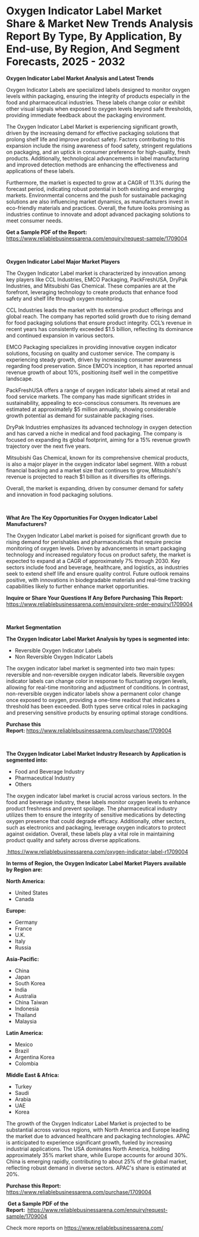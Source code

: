 <p><h1>Oxygen Indicator Label Market Share & Market New Trends Analysis Report By Type, By Application, By End-use, By Region, And Segment Forecasts, 2025 - 2032</h1></p><p><strong>Oxygen Indicator Label Market Analysis and Latest Trends</strong></p>
<p><p>Oxygen Indicator Labels are specialized labels designed to monitor oxygen levels within packaging, ensuring the integrity of products especially in the food and pharmaceutical industries. These labels change color or exhibit other visual signals when exposed to oxygen levels beyond safe thresholds, providing immediate feedback about the packaging environment.</p><p>The Oxygen Indicator Label Market is experiencing significant growth, driven by the increasing demand for effective packaging solutions that prolong shelf life and improve product safety. Factors contributing to this expansion include the rising awareness of food safety, stringent regulations on packaging, and an uptick in consumer preference for high-quality, fresh products. Additionally, technological advancements in label manufacturing and improved detection methods are enhancing the effectiveness and applications of these labels.</p><p>Furthermore, the market is expected to grow at a CAGR of 11.3% during the forecast period, indicating robust potential in both existing and emerging markets. Environmental concerns and the push for sustainable packaging solutions are also influencing market dynamics, as manufacturers invest in eco-friendly materials and practices. Overall, the future looks promising as industries continue to innovate and adopt advanced packaging solutions to meet consumer needs.</p></p>
<p><strong>Get a Sample PDF of the Report:&nbsp;</strong> <a href="https://www.reliablebusinessarena.com/enquiry/request-sample/1709004?utm_campaign=1871&utm_medium=2&utm_source=Github&utm_content=ia&utm_term=10012025&utm_id=oxygen-indicator-label">https://www.reliablebusinessarena.com/enquiry/request-sample/1709004</a></p>
<p>&nbsp;</p>
<p><strong>Oxygen Indicator Label Major Market Players</strong></p>
<p><p>The Oxygen Indicator Label market is characterized by innovation among key players like CCL Industries, EMCO Packaging, PackFreshUSA, DryPak Industries, and Mitsubishi Gas Chemical. These companies are at the forefront, leveraging technology to create products that enhance food safety and shelf life through oxygen monitoring.</p><p>CCL Industries leads the market with its extensive product offerings and global reach. The company has reported solid growth due to rising demand for food packaging solutions that ensure product integrity. CCL’s revenue in recent years has consistently exceeded $1.5 billion, reflecting its dominance and continued expansion in various sectors.</p><p>EMCO Packaging specializes in providing innovative oxygen indicator solutions, focusing on quality and customer service. The company is experiencing steady growth, driven by increasing consumer awareness regarding food preservation. Since EMCO’s inception, it has reported annual revenue growth of about 10%, positioning itself well in the competitive landscape.</p><p>PackFreshUSA offers a range of oxygen indicator labels aimed at retail and food service markets. The company has made significant strides in sustainability, appealing to eco-conscious consumers. Its revenues are estimated at approximately $5 million annually, showing considerable growth potential as demand for sustainable packaging rises.</p><p>DryPak Industries emphasizes its advanced technology in oxygen detection and has carved a niche in medical and food packaging. The company is focused on expanding its global footprint, aiming for a 15% revenue growth trajectory over the next five years.</p><p>Mitsubishi Gas Chemical, known for its comprehensive chemical products, is also a major player in the oxygen indicator label segment. With a robust financial backing and a market size that continues to grow, Mitsubishi's revenue is projected to reach $1 billion as it diversifies its offerings.</p><p>Overall, the market is expanding, driven by consumer demand for safety and innovation in food packaging solutions.</p></p>
<p>&nbsp;</p>
<p><strong>What Are The Key Opportunities For Oxygen Indicator Label Manufacturers?</strong></p>
<p><p>The Oxygen Indicator Label market is poised for significant growth due to rising demand for perishables and pharmaceuticals that require precise monitoring of oxygen levels. Driven by advancements in smart packaging technology and increased regulatory focus on product safety, the market is expected to expand at a CAGR of approximately 7% through 2030. Key sectors include food and beverage, healthcare, and logistics, as industries seek to extend shelf life and ensure quality control. Future outlook remains positive, with innovations in biodegradable materials and real-time tracking capabilities likely to further enhance market opportunities.</p></p>
<p><strong>Inquire or Share Your Questions If Any Before Purchasing This Report:</strong> <a href="https://www.reliablebusinessarena.com/enquiry/pre-order-enquiry/1709004?utm_campaign=1871&utm_medium=2&utm_source=Github&utm_content=ia&utm_term=10012025&utm_id=oxygen-indicator-label">https://www.reliablebusinessarena.com/enquiry/pre-order-enquiry/1709004</a></p>
<p>&nbsp;</p>
<p><strong>Market Segmentation</strong></p>
<p><strong>The Oxygen Indicator Label Market Analysis by types is segmented into:</strong></p>
<p><ul><li>Reversible Oxygen Indicator Labels</li><li>Non Reversible Oxygen Indicator Labels</li></ul></p>
<p><p>The oxygen indicator label market is segmented into two main types: reversible and non-reversible oxygen indicator labels. Reversible oxygen indicator labels can change color in response to fluctuating oxygen levels, allowing for real-time monitoring and adjustment of conditions. In contrast, non-reversible oxygen indicator labels show a permanent color change once exposed to oxygen, providing a one-time readout that indicates a threshold has been exceeded. Both types serve critical roles in packaging and preserving sensitive products by ensuring optimal storage conditions.</p></p>
<p><strong>Purchase this Report:&nbsp;</strong><a href="https://www.reliablebusinessarena.com/purchase/1709004?utm_campaign=1871&utm_medium=2&utm_source=Github&utm_content=ia&utm_term=10012025&utm_id=oxygen-indicator-label">https://www.reliablebusinessarena.com/purchase/1709004</a></p>
<p>&nbsp;</p>
<p><strong>The Oxygen Indicator Label Market Industry Research by Application is segmented into:</strong></p>
<p><ul><li>Food and Beverage Industry</li><li>Pharmaceutical Industry</li><li>Others</li></ul></p>
<p><p>The oxygen indicator label market is crucial across various sectors. In the food and beverage industry, these labels monitor oxygen levels to enhance product freshness and prevent spoilage. The pharmaceutical industry utilizes them to ensure the integrity of sensitive medications by detecting oxygen presence that could degrade efficacy. Additionally, other sectors, such as electronics and packaging, leverage oxygen indicators to protect against oxidation. Overall, these labels play a vital role in maintaining product quality and safety across diverse applications.</p></p>
<p><a href="https://www.reliablebusinessarena.com/oxygen-indicator-label-r1709004?utm_campaign=1871&utm_medium=2&utm_source=Github&utm_content=ia&utm_term=10012025&utm_id=oxygen-indicator-label">&nbsp;https://www.reliablebusinessarena.com/oxygen-indicator-label-r1709004</a></p>
<p><strong>In terms of Region, the Oxygen Indicator Label Market Players available by Region are:</strong></p>
<p>
    <p> <strong> North America: </strong>
        <ul>
            <li>United States</li>
            <li>Canada</li>
        </ul>
        </p> 
    <p> <strong> Europe: </strong>
        <ul>
            <li>Germany</li>
            <li>France</li>
            <li>U.K.</li>
            <li>Italy</li>
            <li>Russia</li>
        </ul>
        </p> 
    <p> <strong> Asia-Pacific: </strong>
        <ul>
            <li>China</li>
            <li>Japan</li>
            <li>South Korea</li>
            <li>India</li>
            <li>Australia</li>
            <li>China Taiwan</li>
            <li>Indonesia</li>
            <li>Thailand</li>
            <li>Malaysia</li>
        </ul>
        </p> 
    <p> <strong> Latin America: </strong>
        <ul>
            <li>Mexico</li>
            <li>Brazil</li>
            <li>Argentina Korea</li>
            <li>Colombia</li>
        </ul>
        </p> 
    <p> <strong> Middle East & Africa: </strong>
        <ul>
            <li>Turkey</li>
            <li>Saudi</li>
            <li>Arabia</li>
            <li>UAE</li>
            <li>Korea</li>
        </ul>
    </p>
    </p>
<p><p>The growth of the Oxygen Indicator Label Market is projected to be substantial across various regions, with North America and Europe leading the market due to advanced healthcare and packaging technologies. APAC is anticipated to experience significant growth, fueled by increasing industrial applications. The USA dominates North America, holding approximately 35% market share, while Europe accounts for around 30%. China is emerging rapidly, contributing to about 25% of the global market, reflecting robust demand in diverse sectors. APAC's share is estimated at 20%.</p></p>
<p><strong>Purchase this Report: </strong><a href="https://www.reliablebusinessarena.com/purchase/1709004?utm_campaign=1871&utm_medium=2&utm_source=Github&utm_content=ia&utm_term=10012025&utm_id=oxygen-indicator-label">https://www.reliablebusinessarena.com/purchase/1709004</a></p>
<p>&nbsp;<strong>Get a Sample PDF of the Report:&nbsp;&nbsp;</strong><a href="https://www.reliablebusinessarena.com/enquiry/request-sample/1709004?utm_campaign=1871&utm_medium=2&utm_source=Github&utm_content=ia&utm_term=10012025&utm_id=oxygen-indicator-label">https://www.reliablebusinessarena.com/enquiry/request-sample/1709004</a></p>
<p><strong></strong></p>
<p>Check more reports on <a href="https://www.reliablebusinessarena.com/?utm_campaign=1871&utm_medium=2&utm_source=Github&utm_content=ia&utm_term=10012025&utm_id=oxygen-indicator-label">https://www.reliablebusinessarena.com/</a></p>